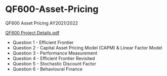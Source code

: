 # QF600-Asset-Pricing
QF600 Asset Pricing AY2021/2022

[QF600 Project Details.pdf](https://github.com/gabrielwoon/QF600-Asset-Pricing/files/7740743/QF600.Project.Details.pdf)

- Question 1 - Efficient Frontier
- Question 2 - Capital Asset Pricing Model (CAPM) & Linear Factor Model
- Question 3 - Performance Measurement
- Question 4 - Efficient Frontier Revisited
- Question 5 - Stochastic Discount Factor
- Question 6 - Behavioural Finance
